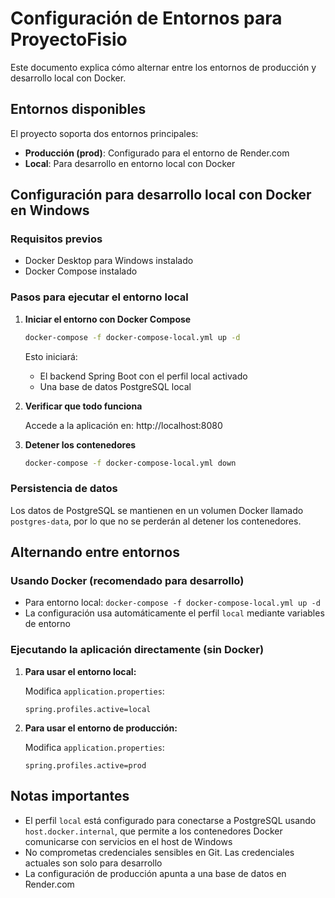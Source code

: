 # Configuración de Entornos para ProyectoFisio

Este documento explica cómo alternar entre los entornos de producción y desarrollo local con Docker.

## Entornos disponibles

El proyecto soporta dos entornos principales:

- **Producción (prod)**: Configurado para el entorno de Render.com
- **Local**: Para desarrollo en entorno local con Docker

## Configuración para desarrollo local con Docker en Windows

### Requisitos previos
- Docker Desktop para Windows instalado
- Docker Compose instalado

### Pasos para ejecutar el entorno local

1. **Iniciar el entorno con Docker Compose**

   ```bash
   docker-compose -f docker-compose-local.yml up -d
   ```

   Esto iniciará:
   - El backend Spring Boot con el perfil local activado
   - Una base de datos PostgreSQL local

2. **Verificar que todo funciona**

   Accede a la aplicación en: http://localhost:8080

3. **Detener los contenedores**

   ```bash
   docker-compose -f docker-compose-local.yml down
   ```

### Persistencia de datos

Los datos de PostgreSQL se mantienen en un volumen Docker llamado `postgres-data`, por lo que no se perderán al detener los contenedores.

## Alternando entre entornos

### Usando Docker (recomendado para desarrollo)

- Para entorno local: `docker-compose -f docker-compose-local.yml up -d`
- La configuración usa automáticamente el perfil `local` mediante variables de entorno

### Ejecutando la aplicación directamente (sin Docker)

1. **Para usar el entorno local:**
   
   Modifica `application.properties`:
   ```properties
   spring.profiles.active=local
   ```

2. **Para usar el entorno de producción:**
   
   Modifica `application.properties`:
   ```properties
   spring.profiles.active=prod
   ```

## Notas importantes

- El perfil `local` está configurado para conectarse a PostgreSQL usando `host.docker.internal`, que permite a los contenedores Docker comunicarse con servicios en el host de Windows
- No comprometas credenciales sensibles en Git. Las credenciales actuales son solo para desarrollo
- La configuración de producción apunta a una base de datos en Render.com 